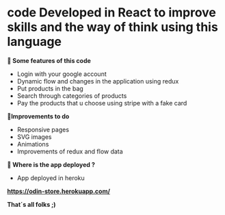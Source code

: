 # code Developed in React to improve skills and the way of think using this language

**🌟 Some features of this code**

- Login with your google account
- Dynamic flow and changes in the application using redux
- Put products in the bag
- Search through categories of products
- Pay the products that u choose using stripe with a fake card

**🌟Improvements to do**

- Responsive pages
- SVG images
- Animations
- Improvements of redux and flow data

**🌟 Where is the app deployed ?**

- App deployed in heroku

**https://odin-store.herokuapp.com/**

**That´s all folks ;)**
